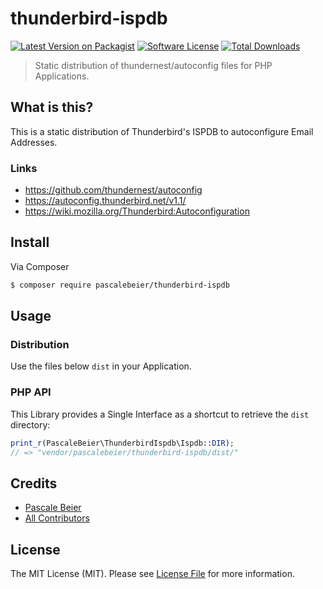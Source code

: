 # thunderbird-ispdb

[![Latest Version on Packagist][ico-version]][link-packagist]
[![Software License][ico-license]](LICENSE.md)
[![Total Downloads][ico-downloads]][link-downloads]

> Static distribution of thundernest/autoconfig files for PHP Applications.

## What is this?

This is a static distribution of Thunderbird's ISPDB to autoconfigure Email Addresses.

### Links

- https://github.com/thundernest/autoconfig
- https://autoconfig.thunderbird.net/v1.1/
- https://wiki.mozilla.org/Thunderbird:Autoconfiguration

## Install

Via Composer

``` bash
$ composer require pascalebeier/thunderbird-ispdb
```

## Usage

### Distribution

Use the files below `dist` in your Application.

### PHP API

This Library provides a Single Interface as a shortcut to retrieve the `dist` directory:

``` php
print_r(PascaleBeier\ThunderbirdIspdb\Ispdb::DIR); 
// => "vendor/pascalebeier/thunderbird-ispdb/dist/"
```
## Credits

- [Pascale Beier][link-author]
- [All Contributors][link-contributors]

## License

The MIT License (MIT). Please see [License File](LICENSE.md) for more information.

[ico-version]: https://img.shields.io/packagist/v/pascalebeier/thunderbird-ispdb.svg?style=flat-square
[ico-license]: https://img.shields.io/badge/license-MIT-brightgreen.svg?style=flat-square
[ico-downloads]: https://img.shields.io/packagist/dt/pascalebeier/thunderbird-ispdb.svg?style=flat-square

[link-packagist]: https://packagist.org/packages/pascalebeier/thunderbird-ispdb
[link-downloads]: https://packagist.org/packages/pascalebeier/thunderbird-ispdb
[link-author]: https://github.com/PascaleBeier
[link-contributors]: ../../contributors
